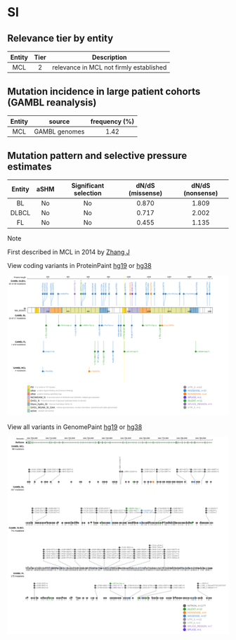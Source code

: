 # SI

## Relevance tier by entity

|Entity|Tier|Description                            |
|:------:|:----:|---------------------------------------|
|MCL   |2   |relevance in MCL not firmly established|

## Mutation incidence in large patient cohorts (GAMBL reanalysis)

|Entity|source       |frequency (%)|
|:------:|:-------------:|:-------------:|
|MCL   |GAMBL genomes|1.42         |

## Mutation pattern and selective pressure estimates

|Entity|aSHM|Significant selection|dN/dS (missense)|dN/dS (nonsense)|
|:------:|:----:|:---------------------:|:----------------:|:----------------:|
|BL    |No  |No                   |0.870           |1.809           |
|DLBCL |No  |No                   |0.717           |2.002           |
|FL    |No  |No                   |0.455           |1.135           |


> [!NOTE]
> First described in MCL in 2014 by [Zhang J](https://pubmed.ncbi.nlm.nih.gov/24682267)


View coding variants in ProteinPaint [hg19](https://www.bcgsc.ca/downloads/morinlab/GAMBL/test/genes/SI_protein.html)  or [hg38](https://www.bcgsc.ca/downloads/morinlab/GAMBL/test/genes/SI_protein_hg38.html)

![image](images/proteinpaint/SI_NM_001041.svg)

View all variants in GenomePaint [hg19](https://www.bcgsc.ca/downloads/morinlab/GAMBL/test/genes/SI.html)  or [hg38](https://www.bcgsc.ca/downloads/morinlab/GAMBL/test/genes/SI_hg38.html)

![image](images/proteinpaint/SI.svg)
